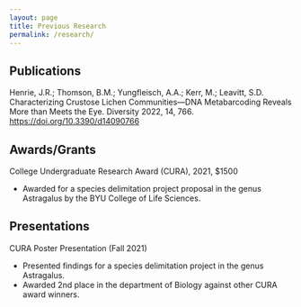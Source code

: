 ```yaml
---
layout: page
title: Previous Research
permalink: /research/
---
```


## Publications
Henrie, J.R.; Thomson, B.M.; Yungfleisch, A.A.; Kerr, M.; Leavitt, S.D. Characterizing 
  Crustose Lichen Communities—DNA Metabarcoding Reveals More than Meets the Eye. 
  Diversity 2022, 14, 766. <https://doi.org/10.3390/d14090766>

## Awards/Grants
College Undergraduate Research Award (CURA), 2021, $1500
 - Awarded for a species delimitation project proposal in the genus Astragalus by 
the BYU College of Life Sciences.

## Presentations
CURA Poster Presentation (Fall 2021)
 - Presented findings for a species delimitation project in the genus Astragalus.
 - Awarded 2nd place in the department of Biology against other CURA award 
winners.
